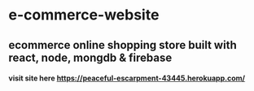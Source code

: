 # e-commerce-website
## ecommerce online shopping store built with react, node, mongdb & firebase 
#### visit site here https://peaceful-escarpment-43445.herokuapp.com/
